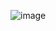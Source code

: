 ![image](https://github.com/oppo11210/teanager/assets/136735457/f08be978-e10c-4eb9-926b-c0eaf6933f49)

